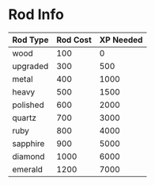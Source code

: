 # Rod Info

| Rod Type | Rod Cost | XP Needed |
| -------- | -------- | --------- |
| wood     | 100      | 0         |
| upgraded | 300      | 500       |
| metal    | 400      | 1000      |
| heavy    | 500      | 1500      |
| polished | 600      | 2000      |
| quartz   | 700      | 3000      |
| ruby     | 800      | 4000      |
| sapphire | 900      | 5000      |
| diamond  | 1000     | 6000      |
| emerald  | 1200     | 7000      |
